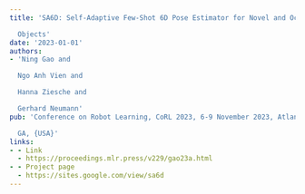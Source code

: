 ```yaml
---
title: 'SA6D: Self-Adaptive Few-Shot 6D Pose Estimator for Novel and Occluded

  Objects'
date: '2023-01-01'
authors:
- 'Ning Gao and

  Ngo Anh Vien and

  Hanna Ziesche and

  Gerhard Neumann'
pub: 'Conference on Robot Learning, CoRL 2023, 6-9 November 2023, Atlanta,

  GA, {USA}'
links:
- - Link
  - https://proceedings.mlr.press/v229/gao23a.html
- - Project page
  - https://sites.google.com/view/sa6d
---
```

